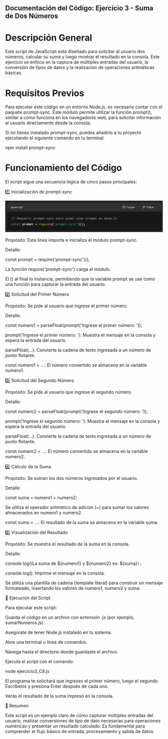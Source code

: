 
## Documentación del Código: Ejercicio 3 - Suma de Dos Números

# Descripción General

Este script de JavaScript está diseñado para solicitar al usuario dos números, calcular su suma y luego mostrar el resultado en la consola. Este ejercicio se enfoca en la captura de múltiples entradas del usuario, la conversión de tipos de datos y la realización de operaciones aritméticas básicas.

# Requisitos Previos

Para ejecutar este código en un entorno Node.js, es necesario contar con el paquete prompt-sync. Este módulo permite utilizar la función prompt(), similar a como funciona en los navegadores web, para solicitar información al usuario directamente desde la consola.

Si no tienes instalado prompt-sync, puedes añadirlo a tu proyecto ejecutando el siguiente comando en tu terminal:

npm install prompt-sync

# Funcionamiento del Código

El script sigue una secuencia lógica de cinco pasos principales:

1️⃣ Inicialización de prompt-sync

![alt text](../imagenes/1-prompt-sync.png)

Propósito: Esta línea importa e inicializa el módulo prompt-sync.

Detalle:

const prompt = require('prompt-sync')();

La función require('prompt-sync') carga el módulo.

El () al final lo instancia, permitiendo que la variable prompt se use como una función para capturar la entrada del usuario.

2️⃣ Solicitud del Primer Número

<!-- ![alt text](../imagenes/ej3-2-entrada1.png) -->

Propósito: Se pide al usuario que ingrese el primer número.

Detalle:

const numero1 = parseFloat(prompt('Ingrese el primer número: '));

prompt('Ingrese el primer número: '): Muestra el mensaje en la consola y espera la entrada del usuario.

parseFloat(...): Convierte la cadena de texto ingresada a un número de punto flotante.

const numero1 = ...: El número convertido se almacena en la variable numero1.

3️⃣ Solicitud del Segundo Número

<!-- ![alt text](../imagenes/ej3-3-entrada2.png) -->

Propósito: Se pide al usuario que ingrese el segundo número.

Detalle:

const numero2 = parseFloat(prompt('Ingrese el segundo número: '));

prompt('Ingrese el segundo número: '): Muestra el mensaje en la consola y espera la entrada del usuario.

parseFloat(...): Convierte la cadena de texto ingresada a un número de punto flotante.

const numero2 = ...: El número convertido se almacena en la variable numero2.

4️⃣ Cálculo de la Suma

<!-- ![alt text](../imagenes/ej3-4-calculo.png) -->

Propósito: Se suman los dos números ingresados por el usuario.

Detalle:

const suma = numero1 + numero2;

Se utiliza el operador aritmético de adición (+) para sumar los valores almacenados en numero1 y numero2.

const suma = ...: El resultado de la suma se almacena en la variable suma.

5️⃣ Visualización del Resultado

<!-- ![alt text](../imagenes/ej3-5-visualizacion.png) -->

Propósito: Se muestra el resultado de la suma en la consola.

Detalle:

console.log(\La suma de ${numero1} y ${numero2} es: ${suma}`);`

console.log(): Imprime el mensaje en la consola.

Se utiliza una plantilla de cadena (template literal) para construir un mensaje formateado, insertando los valores de numero1, numero2 y suma.

🚀 Ejecución del Script

Para ejecutar este script:

Guarda el código en un archivo con extensión .js (por ejemplo, sumarNumeros.js).

Asegúrate de tener Node.js instalado en tu sistema.

Abre una terminal o línea de comandos.

Navega hasta el directorio donde guardaste el archivo.

Ejecuta el script con el comando:

<!-- ![alt text](../imagenes/ej3-6-ejecucion.png) -->
node ejercicio3_C8.js

El programa te solicitará que ingreses el primer número, luego el segundo. Escríbelos y presiona Enter después de cada uno.

Verás el resultado de la suma impreso en la consola.

🏁 Resumen

Este script es un ejemplo claro de cómo capturar múltiples entradas del usuario, realizar conversiones de tipo de dato necesarias para operaciones numéricas y presentar un resultado calculado. Es fundamental para comprender el flujo básico de entrada, procesamiento y salida de datos.